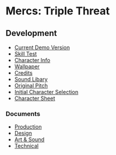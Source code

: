 <!--last edited 2018-02-14-->

<h1>Mercs: Triple Threat</h1>
<h2>Development</h2>

<ul>
  <li><a href="https://mercsteam.github.io/main/gameplayDemo_v16.html">Current Demo Version</a></li>
  <li><a href="https://mercsteam.github.io/main/skillTest.html">Skill Test</a></li>
  <li><a href="https://mercsteam.github.io/main/characters">Character Info</a></li>
  <li><a href="https://mercsteam.github.io/main/images/wallpaper.png">Wallpaper</a></li>
  
  <li><a href="https://mercsteam.github.io/main/credits.html">Credits</a></li>
  <li><a href="https://mercsteam.github.io/main/sounds.html">Sound Libary</a></li>
  
  <li><a href="http://nickcomics.ca/Brock/Reveal/concept.php">Original Pitch</a></li>
  <li><a href="http://nickcomics.ca/Brock/Mercs/select.html">Initial Character Selection</a></li>
  <li><a href="http://nickcomics.ca/Brock/portfolio/images/Mercs_character_sheet.png">Character Sheet</a></li>
</ul>

<h3>Documents</h3>
<ul>
  <li><a href="https://docs.google.com/document/d/1CA8FU2TIvxEK1XoCHBq3IW9w-wO3SA7ddr0NDaIMMTg/edit?usp=sharing">Production</a></li>
  <li><a href="https://docs.google.com/document/d/1tF19BGu9oIPCAh99GTFolxGxfE2bHpny7IWHoKkWcCo/edit?usp=sharing">Design</a></li>
  <li><a href="https://docs.google.com/document/d/1bltydvHk7uhde2vmXZ1zq3GDYAzAYOJDPocSlvFrgJs/edit">Art &amp; Sound</a></li>
  <li><a href="https://brocku-my.sharepoint.com/:w:/g/personal/ng15fj_brocku_ca/EYuBQpYNVNVNpKODmdyaJEAB2sE4nUTJ0SrtbjFdMgtDNQ?e=bPiBxV">Technical</a></li>
</ul>
